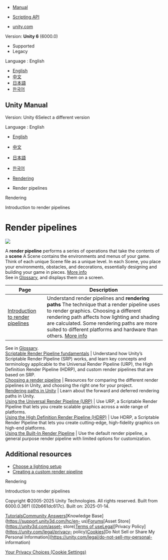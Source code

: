 [](https://docs.unity3d.com)

  * [Manual](../Manual/index.html)
  * [Scripting API](../ScriptReference/index.html)

  * [unity.com](https://unity.com/)

Version: **Unity 6** (6000.0)

  * Supported
  * Legacy

Language : English

  * [English](/Manual/render-pipelines.html)
  * [中文](/cn/current/Manual/render-pipelines.html)
  * [日本語](/ja/current/Manual/render-pipelines.html)
  * [한국어](/kr/current/Manual/render-pipelines.html)

[](https://docs.unity3d.com)

## Unity Manual

Version: Unity 6Select a different version

Language : English

  * [English](/Manual/render-pipelines.html)
  * [中文](/cn/current/Manual/render-pipelines.html)
  * [日本語](/ja/current/Manual/render-pipelines.html)
  * [한국어](/kr/current/Manual/render-pipelines.html)

  * [Rendering](rendering-and-post-processing.html)
  * Render pipelines

[](rendering-and-post-processing.html)

Rendering

[](render-pipelines-overview.html)

Introduction to render pipelines

# Render pipelines

![](../uploads/Main/hdrp-scene-template.png)

A **render pipeline** performs a series of operations that take the contents
of a **scene** A Scene contains the environments and menus of your game. Think
of each unique Scene file as a unique level. In each Scene, you place your
environments, obstacles, and decorations, essentially designing and building
your game in pieces. [More info](CreatingScenes.html)  
See in [Glossary](Glossary.html#Scene), and displays them on a screen.

**Page** | **Description**  
---|---  
[Introduction to render pipelines](render-pipelines-overview.html) | Understand render pipelines and **rendering paths** The technique that a render pipeline uses to render graphics. Choosing a different rendering path affects how lighting and shading are calculated. Some rendering paths are more suited to different platforms and hardware than others. [More info](RenderingPaths.html)  
See in [Glossary](Glossary.html#RenderingPath).  
[Scriptable Render Pipeline fundamentals](scriptable-render-pipeline-introduction.html) | Understand how Unity’s Scriptable Render Pipeline (SRP) works, and learn key concepts and terminology applicable to the Universal Render Pipeline (URP), the High Definition Render Pipeline (HDRP), and custom render pipelines that are based on SRP.  
[Choosing a render pipeline](choose-a-render-pipeline-landing.html) | Resources for comparing the different render pipelines in Unity, and choosing the right one for your project.  
[Rendering paths in Unity](rendering-paths-introduction.html) | Learn about the forward and deferred rendering paths in Unity.  
[Using the Universal Render Pipeline (URP)](universal-render-pipeline.html) | Use URP, a Scriptable Render Pipeline that lets you create scalable graphics across a wide range of platforms.  
[Using the High Definition Render Pipeline (HDRP)](high-definition-render-pipeline.html) | Use HDRP, a Scriptable Render Pipeline that lets you create cutting-edge, high-fidelity graphics on high-end platforms.  
[Using the Built-In Render Pipeline](built-in-render-pipeline.html) | Use the default render pipeline, a general purpose render pipeline with limited options for customization.  
  
## Additional resources

  * [Choose a lighting setup](choose-a-lighting-setup.html)
  * [Creating a custom render pipeline](https://docs.unity3d.com/Packages/com.unity.render-pipelines.core@17.0/manual/srp-custom.html)

[](rendering-and-post-processing.html)

Rendering

[](render-pipelines-overview.html)

Introduction to render pipelines

Copyright ©2005-2025 Unity Technologies. All rights reserved. Built from
6000.0.36f1 (02b661dc617c). Built on: 2025-01-14.

[Tutorials](https://learn.unity.com/)[Community
Answers](https://answers.unity3d.com)[Knowledge
Base](https://support.unity3d.com/hc/en-
us)[Forums](https://forum.unity3d.com)[Asset Store](https://unity3d.com/asset-
store)[Terms of
use](https://docs.unity3d.com/Manual/TermsOfUse.html)[Legal](https://unity.com/legal)[Privacy
Policy](https://unity.com/legal/privacy-
policy)[Cookies](https://unity.com/legal/cookie-policy)[Do Not Sell or Share
My Personal Information](https://unity.com/legal/do-not-sell-my-personal-
information)

[Your Privacy Choices (Cookie Settings)](javascript:void\(0\);)

